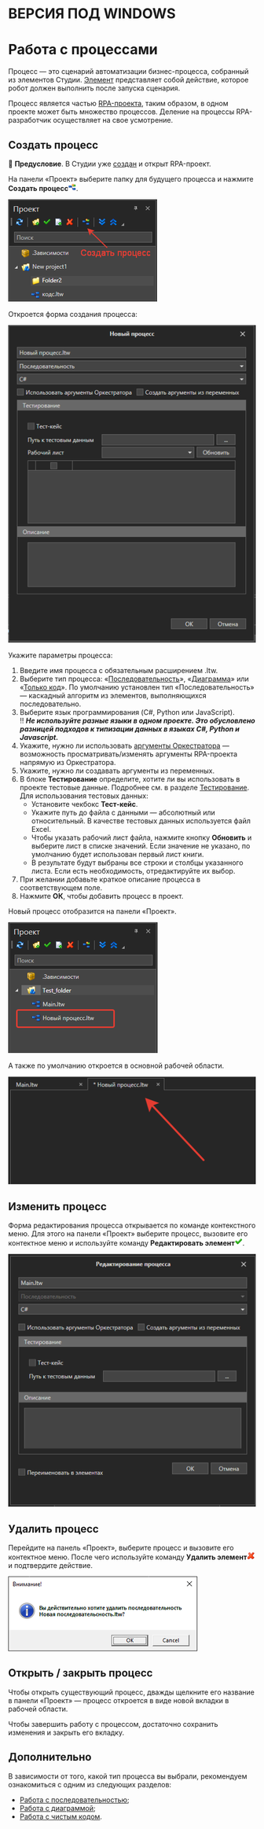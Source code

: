 # ВЕРСИЯ ПОД WINDOWS

# Работа с процессами

Процесс — это сценарий автоматизации бизнес-процесса, собранный из элементов Студии. [Элемент](https://docs.primo-rpa.ru/primo-rpa/primo-studio/process/elements) представляет собой действие, которое робот должен выполнить после запуска сценария.

Процесс является частью [RPA-проекта](https://docs.primo-rpa.ru/primo-rpa/primo-studio/projects), таким образом, в одном проекте может быть множество процессов. Деление на процессы RPA-разработчик осуществляет на свое усмотрение.


## Создать процесс

:small_blue_diamond: **Предусловие**. В Студии уже [создан](https://docs.primo-rpa.ru/primo-rpa/primo-studio/projects#kak-sozdat-proekt) и открыт RPA-проект.

На панели «Проект» выберите папку для будущего процесса и нажмите **Создать процесс**![](../resources/process/0-163.png).

![](../resources/process/buttonaddnewproccess.png)

Откроется форма создания процесса:

![](../resources/process/addnewproccess.png)

Укажите параметры процесса:

1. Введите имя процесса с обязательным расширением .ltw.
2. Выберите тип процесса: «[Последовательность](https://docs.primo-rpa.ru/primo-rpa/primo-studio/process/sequence)», «[Диаграмма](https://docs.primo-rpa.ru/primo-rpa/primo-studio/process/diagram)» или «[Только код](https://docs.primo-rpa.ru/primo-rpa/primo-studio/process/coding)». По умолчанию установлен тип «Последовательность» — каскадный алгоритм из элементов, выполняющихся последовательно.
3. Выберите язык программирования (C#, Python или JavaScript).\
	:bangbang: ***Не используйте разные языки в одном проекте. Это обусловлено разницей подходов к типизации данных в языках C#, Python и Javascript.***
4. Укажите, нужно ли использовать [аргументы Оркестратора](https://docs.primo-rpa.ru/primo-rpa/primo-studio/process/args#argumenty-orkestratora) — возможность просматривать/изменять аргументы RPA-проекта напрямую из Оркестратора.
5. Укажите, нужно ли создавать аргументы из переменных.
6. В блоке **Тестирование** определите, хотите ли вы использовать в проекте тестовые данные. Подробнее см. в разделе [Тестирование](https://docs.primo-rpa.ru/primo-rpa/primo-studio/process/debug/testing). Для использования тестовых данных:
   * Установите чекбокс **Тест-кейс**.
   * Укажите путь до файла с данными — абсолютный или относительный. В качестве тестовых данных используется файл Excel.
   * Чтобы указать рабочий лист файла, нажмите кнопку **Обновить** и выберите лист в списке значений. Если значение не указано, по умолчанию будет использован первый лист книги.
   * В результате будут выбраны все строки и столбцы указанного листа. Если есть необходимость, отредактируйте их выбор.
8. При желании добавьте краткое описание процесса в соответствующем поле.
9. Нажмите **ОК**, чтобы добавить процесс в проект.

Новый процесс отобразится на панели «Проект».

![](../resources/process/project-panel-process.png)

А также по умолчанию откроется в основной рабочей области.

![](../resources/process/workspace.png)

## Изменить процесс
Форма редактирования процесса открывается по команде контекстного меню. Для этого на панели «Проект» выберите процесс, вызовите его контектное меню и используйте команду **Редактировать элемент**![](../resources/process/4-1-1-2-1-1-1-1.png).

![](../resources/process/project-process-since-2311-versions.png)


## Удалить процесс

Перейдите на панель «Проект», выберите процесс и вызовите его контектное меню. После чего используйте команду **Удалить элемент**![](../resources/process/10-2-1-2-1-1-1-2-3.png) и подтвердите действие.

![](../resources/process/7-2.png)


## Открыть / закрыть процесс

Чтобы открыть существующий процесс, дважды щелкните его название в панели «Проект» — процесс откроется в виде новой вкладки в рабочей области.

Чтобы завершить работу с процессом, достаточно сохранить изменения и закрыть его вкладку.

## Дополнительно
В зависимости от того, какой тип процесса вы выбрали, рекомендуем ознакомиться с одним из следующих разделов:
*  [Работа с последовательностью](https://docs.primo-rpa.ru/primo-rpa/primo-studio/process/sequence);
*  [Работа с диаграммой](https://docs.primo-rpa.ru/primo-rpa/primo-studio/process/diagram);
*  [Работа с чистым кодом](https://docs.primo-rpa.ru/primo-rpa/primo-studio/process/coding).
